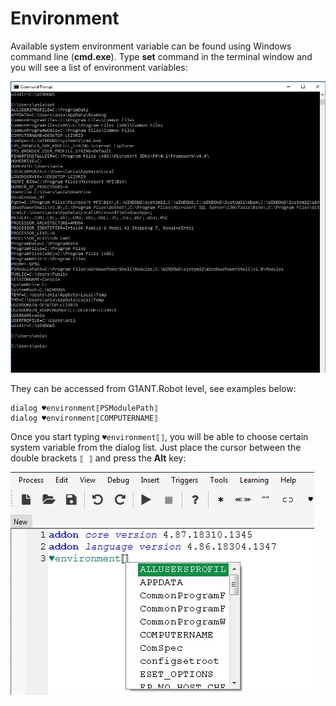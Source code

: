 # Environment

Available system environment variable can be found using Windows command line (**cmd.exe**). Type **set** command in the terminal window and you will see a list of environment variables:

![](https://raw.githubusercontent.com/G1ANT-Robot/G1ANT.Manual/develop/-assets/environmental-variables-cmd.jpg)

They can be accessed from G1ANT.Robot level, see examples below:

```G1ANT
dialog ♥environment⟦PSModulePath⟧
dialog ♥environment⟦COMPUTERNAME⟧
```

Once you start typing `♥environment⟦⟧`, you will be able to choose certain system variable from the dialog list. Just place the cursor between the double brackets `⟦ ⟧` and press the **Alt** key:

![](https://raw.githubusercontent.com/G1ANT-Robot/G1ANT.Manual/develop/-assets/environment.jpg)